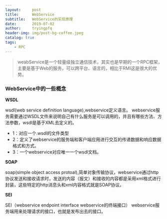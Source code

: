 ```yaml
---
layout:     post
title:      WebService
subtitle:   WebService的实现原理
date:       2019-07-02
author:     tryingpfq
header-img: img/post-bg-coffee.jpeg
catalog: true
tags:
    - RPC
---
```




> weabService是一个轻量级独立通信技术，其实也是早期的一个RPC框架，主要是基于Web的服务，可以跨平台、语言的，相比于RMI这是很大的优势。

### WebService中的一些概念

**WSDL**

wsdl(web service definition language),webservice定义语言。
webservice服务需要通过WSDL文件来说明自己有什么服务是可以调用的，并且有哪些方法、方法参数，wsdl是基于XML去定义的。 

* 1：对应一个.wsdl的文件类型
* 2：定义了webservice的服务端和客户端应用进行交互的传递数据和响应数据格式和方式。
* 3：一个webservice对应唯一一个wsdl文档。

**SOAP**

soap(simple object access protoal),简单对象传输协议，webservice通过http协议发送和接收请求时，发送的内容（报文）和接收的内容都是采用xml格式进行封装，这些特定的http消息头和xml内容格式就是SOAP协议。


**SEI**

SEI（webservice endpoint interface webservice的终端接口）
webservice服务端用来处理请求的接口，也就是发布出去的接口。


